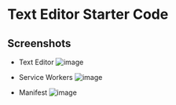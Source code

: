# Text Editor Starter Code







## Screenshots 
 * Text Editor
![image](https://user-images.githubusercontent.com/112224915/224814068-96e9684d-b6ee-4bba-bfa6-7f7beffce6bc.png)

* Service Workers
![image](https://user-images.githubusercontent.com/112224915/224815585-d703a5f5-278d-47d9-b48a-e5a2df8b24ac.png)

* Manifest
![image](https://user-images.githubusercontent.com/112224915/224815857-afe1e74d-01e9-4663-a74b-5619c23c4589.png)


